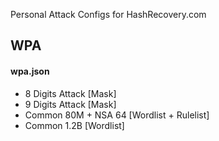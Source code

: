 Personal Attack Configs for HashRecovery.com

## WPA
#### wpa.json

- 8 Digits Attack [Mask]
- 9 Digits Attack [Mask]
- Common 80M + NSA 64 [Wordlist + Rulelist]
- Common 1.2B [Wordlist]
